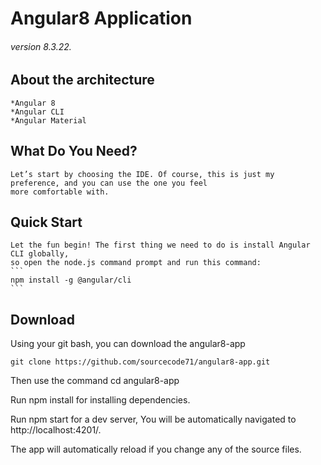 
# Angular8 Application
###### version 8.3.22.

## About the architecture
	*Angular 8
	*Angular CLI
	*Angular Material
	
## What Do You Need?
	Let’s start by choosing the IDE. Of course, this is just my preference, and you can use the one you feel 
	more comfortable with. 
	
## Quick Start
	Let the fun begin! The first thing we need to do is install Angular CLI globally, 
	so open the node.js command prompt and run this command:
	```
	npm install -g @angular/cli
	```

## Download 
 Using your git bash, you can download the angular8-app
 ```
 git clone https://github.com/sourcecode71/angular8-app.git
 ```
 Then use the command cd angular8-app
 
 Run npm install for installing dependencies.
 
 Run npm start for a dev server, You will be automatically navigated to http://localhost:4201/.
 
 The app will automatically reload if you change any of the source files.
	

